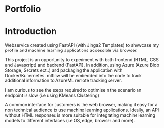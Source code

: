 # Portfolio


# Introduction
Webservice created using FastAPI (with Jinga2 Templates) to showcase my profile and machine learning applications accessible via browser.

This project is an opportunity to experiment with both frontend (HTML, CSS and Javascript) and backend (FastAPI). In addition, using Azure (Azure Blob Storage, Secrets ect..) and packaging the application with Docker/Kubernetes. mlflow will be embedded into the code to track additional information to AzureML remote tracking server.

I am curious to see the steps required to optimise n the scenario an endpoint is slow (i.e using KMeans Clustering)

A common interface for customers is the web browser, making it easy for a non technical audience to use machine learning applications. Ideally, an API without HTML responses is more suitable for integrating machine learning models to different interfaces (i.e OS, edge, browser and more). 
